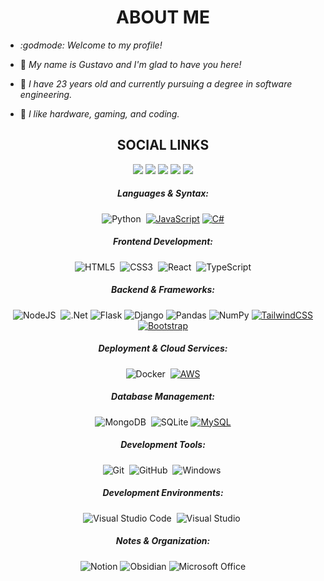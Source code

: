 <div align="center">

  # **ABOUT ME**
</div>

- *:godmode: Welcome to my profile!*
- :ninja:	*My name is Gustavo and I'm glad to have you here!*
- :adult:	*I have 23 years old and currently pursuing a degree in software engineering.*
- :space_invader:	*I like hardware, gaming, and coding.*




  <!-- Social Links -->
<div align="center">
  
## **SOCIAL LINKS**
  <a href="mailto:gustavoavlis@icloud.com"><img src="https://img.shields.io/badge/Gmail-D14836?style=for-the-badge&logo=gmail&logoColor=white&color=black" /></a>
  <a href="https://www.linkedin.com/in/gustavoavlis/"><img src="https://img.shields.io/badge/LinkedIn-%2312100E.svg?&style=for-the-badge&logo=linkedin&logoColor=white&color=black" /></a>
  <a href="https://www.instagram.com/gvstaov"><img src="https://img.shields.io/badge/Instagram-%2312100E.svg?&style=for-the-badge&logo=instagram&logoColor=white&color=black" /></a>
  <a href="http://discordapp.com/users/222111542404055042"><img src="https://img.shields.io/badge/Discord-%235865F2.svg?&style=for-the-badge&logo=discord&logoColor=white&color=black" /></a>
  <a href=""><img src="https://img.shields.io/badge/Website-%23.svg?&style=for-the-badge&logo=www&logoColor=white&color=black" /></a>
  

  
 ##### Languages & Syntax:
  ![Python](https://img.shields.io/badge/python-3670A0?style=for-the-badge&logo=python&logoColor=ffdd54)&nbsp;
  [![JavaScript](https://img.shields.io/badge/JavaScript-F7DF1E?logo=javascript&logoColor=000)](#)
  [![C#](https://custom-icon-badges.demolab.com/badge/C%23-%23239120.svg?logo=cshrp&logoColor=white)](#)

 ##### Frontend Development:
  ![HTML5](https://img.shields.io/badge/html5-%23E34F26.svg?style=for-the-badge&logo=html5&logoColor=white)&nbsp;
  ![CSS3](https://img.shields.io/badge/css3-%231572B6.svg?style=for-the-badge&logo=css3&logoColor=white)&nbsp;
  ![React](https://img.shields.io/badge/react-%2320232a.svg?style=for-the-badge&logo=react&logoColor=%2361DAFB)&nbsp;
  ![TypeScript](https://img.shields.io/badge/typescript-%23007ACC.svg?style=for-the-badge&logo=typescript&logoColor=white)

 ##### Backend & Frameworks:
  ![NodeJS](https://img.shields.io/badge/node.js-6DA55F?style=for-the-badge&logo=node.js&logoColor=white)&nbsp;
  ![.Net](https://img.shields.io/badge/.NET-512BD4?style=for-the-badge&logo=dotnet&logoColor=white)
  ![Flask](https://img.shields.io/badge/flask-%23000.svg?style=for-the-badge&logo=flask&logoColor=white)
  ![Django](https://img.shields.io/badge/django-%23092E20.svg?style=for-the-badge&logo=django&logoColor=white)
  ![Pandas](https://img.shields.io/badge/pandas-%23150458.svg?style=for-the-badge&logo=pandas&logoColor=white)
  ![NumPy](https://img.shields.io/badge/numpy-%23013243.svg?style=for-the-badge&logo=numpy&logoColor=white)
  [![TailwindCSS](https://img.shields.io/badge/Tailwind%20CSS-%2338B2AC.svg?logo=tailwind-css&logoColor=white)](#)
  [![Bootstrap](https://img.shields.io/badge/Bootstrap-7952B3?logo=bootstrap&logoColor=fff)](#)


 ##### Deployment & Cloud Services:
  ![Docker](https://img.shields.io/badge/docker-%230db7ed.svg?style=for-the-badge&logo=docker&logoColor=white)&nbsp;
  [![AWS](https://img.shields.io/badge/AWS-%23FF9900.svg?logo=amazon-web-services&logoColor=white)](#)

 ##### Database Management:
  ![MongoDB](https://img.shields.io/badge/MongoDB-%234ea94b.svg?style=for-the-badge&logo=mongodb&logoColor=white)&nbsp;
  ![SQLite](https://img.shields.io/badge/sqlite-%2307405e.svg?style=for-the-badge&logo=sqlite&logoColor=white)
  [![MySQL](https://img.shields.io/badge/MySQL-4479A1?logo=mysql&logoColor=fff)](#)


 ##### Development Tools:
  ![Git](https://img.shields.io/badge/GIT-E44C30?style=for-the-badge&logo=git&logoColor=white)&nbsp;
  ![GitHub](https://img.shields.io/badge/github-%23121011.svg?style=for-the-badge&logo=github&logoColor=white)&nbsp;
  ![Windows](https://img.shields.io/badge/Windows-0078D6?style=for-the-badge&logo=windows&logoColor=white)&nbsp;

 ##### Development Environments:
  ![Visual Studio Code](https://img.shields.io/badge/Visual%20Studio%20Code-0078d7.svg?style=for-the-badge&logo=visual-studio-code&logoColor=white)&nbsp;
  ![Visual Studio](https://img.shields.io/badge/Visual%20Studio-5C2D91.svg?style=for-the-badge&logo=visual-studio&logoColor=white)&nbsp;

 ##### Notes & Organization:
  ![Notion](https://img.shields.io/badge/Notion-%23000000.svg?style=for-the-badge&logo=notion&logoColor=white)
  ![Obsidian](https://img.shields.io/badge/Obsidian-%23483699.svg?style=for-the-badge&logo=obsidian&logoColor=white)
  ![Microsoft Office](https://img.shields.io/badge/Microsoft_Office-D83B01?style=for-the-badge&logo=microsoft-office&logoColor=white)
</p>

</div>
